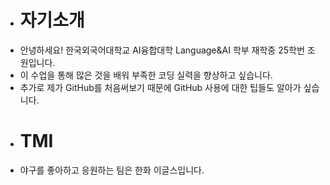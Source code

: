 + # 자기소개
+ 안녕하세요! 한국외국어대학교 AI융합대학 Language&AI 학부 재학중 25학번 조원입니다.
+ 이 수업을 통해 많은 것을 배워 부족한 코딩 실력을 향상하고 싶습니다.
+ 추가로 제가 GitHub를 처음써보기 때문에 GitHub 사용에 대한 팁들도 알아가 싶습니다.
+ # TMI
+ 야구를 좋아하고 응원하는 팀은 한화 이글스입니다.
